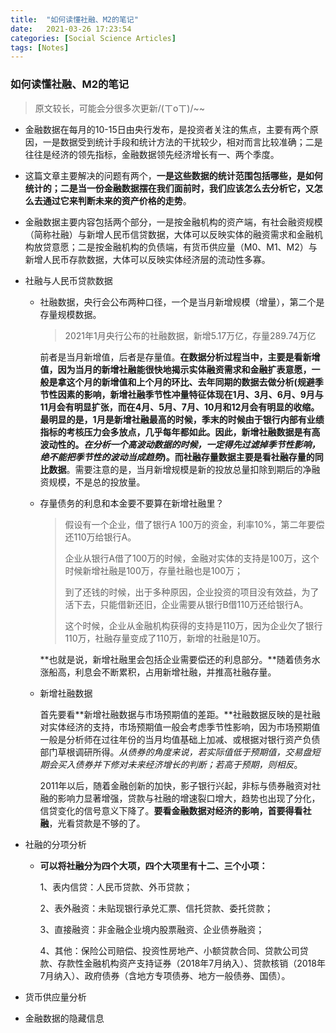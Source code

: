 ```yaml
---
title:  "如何读懂社融、M2的笔记"
date:   2021-03-26 17:23:54
categories: [Social Science Articles]
tags: [Notes]
---
```


### 如何读懂社融、M2的笔记

> 原文较长，可能会分很多次更新/(ㄒoㄒ)/~~

- 金融数据在每月的10-15日由央行发布，是投资者关注的焦点，主要有两个原因，一是数据受到统计手段和统计方法的干扰较少，相对而言比较准确；二是往往是经济的领先指标，金融数据领先经济增长有一、两个季度。

- 这篇文章主要解决的问题有两个，**一是这些数据的统计范围包括哪些，是如何统计的；二是当一份金融数据摆在我们面前时，我们应该怎么去分析它，又怎么去通过它来判断未来的资产价格的走势**。

- 金融数据主要内容包括两个部分，一是按金融机构的资产端，有社会融资规模（简称社融）与新增人民币信贷数据，大体可以反映实体的融资需求和金融机构放贷意愿；二是按金融机构的负债端，有货币供应量（M0、M1、M2）与新增人民币存款数据，大体可以反映实体经济层的流动性多寡。

- 社融与人民币贷款数据

  - 社融数据，央行会公布两种口径，一个是当月新增规模（增量），第二个是存量规模数据。

    > 2021年1月央行公布的社融数据，新增5.17万亿，存量289.74万亿

    前者是当月新增值，后者是存量值。**在数据分析过程当中，主要是看新增值，因为当月的新增社融能很快地揭示实体融资需求和金融扩表意愿，一般是拿这个月的新增值和上个月的环比、去年同期的数据去做分析(**规避季节性因素的影响，新增社融季节性冲量特征体现在1月、3月、6月、9月与11月会有明显扩张，而在4月、5月、7月、10月和12月会有明显的收缩。最明显的是，1月是新增社融最高的时候，季末的时候由于银行内部有业绩指标的考核压力会多放点，几乎每年都如此。因此，新增社融数据是有高波动性的。*在分析一个高波动数据的时候，一定得先过滤掉季节性影响，绝不能把季节性的波动当成趋势***)。而社融存量数据主要是看社融存量的同比数据**。需要注意的是，当月新增规模是新的投放总量扣除到期后的净融资规模，不是总的投放量。

  - 存量债务的利息和本金要不要算在新增社融里？

    > 假设有一个企业，借了银行A 100万的资金，利率10%，第二年要偿还110万给银行A。
    >
    > 企业从银行A借了100万的时候，金融对实体的支持是100万，这个时候新增社融是100万，存量社融也是100万；
    >
    > 到了还钱的时候，出于多种原因，企业投资的项目没有效益，为了活下去，只能借新还旧，企业需要从银行B借110万还给银行A。
    >
    > 这个时候，企业从金融机构获得的支持是110万，因为企业欠了银行110万，社融存量变成了110万，新增的社融是10万。

    **也就是说，新增社融里会包括企业需要偿还的利息部分。**随着债务水涨船高，利息会不断累积，占用新增社融，并推高社融存量。

  - 新增社融数据

    首先要看**新增社融数据与市场预期值的差距。**社融数据反映的是社融对实体经济的支持，市场预期值一般会考虑季节性影响，因为市场预期值一般是分析师在过往年份的当月均值基础上加减、或根据对银行资产负债部门草根调研所得。*从债券的角度来说，若实际值低于预期值，交易盘短期会买入债券并下修对未来经济增长的判断；若高于预期，则相反*。

    2011年以后，随着金融创新的加快，影子银行兴起，非标与债券融资对社融的影响力显著增强，贷款与社融的增速裂口增大，趋势也出现了分化，信贷变化的信号意义下降了。**要看金融数据对经济的影响，首要得看社融**，光看贷款是不够的了。

- 社融的分项分析

  - **可以将社融分为四个大项，四个大项里有十二、三个小项：**

    1、表内信贷：人民币贷款、外币贷款；

    2、表外融资：未贴现银行承兑汇票、信托贷款、委托贷款；

    3、直接融资：非金融企业境内股票融资、企业债券融资；

    4、其他：保险公司赔偿、投资性房地产、小额贷款合同、贷款公司贷款、存款性金融机构资产支持证券（2018年7月纳入）、贷款核销（2018年7月纳入）、政府债券（含地方专项债券、地方一般债券、国债）。

- 货币供应量分析

- 金融数据的隐藏信息

